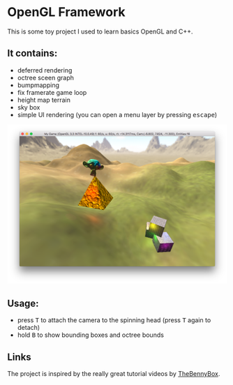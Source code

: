 OpenGL Framework
================

This is some toy project I used to learn basics OpenGL and C++.

## It contains:

 * deferred rendering
 * octree sceen graph
 * bumpmapping
 * fix framerate game loop
 * height map terrain
 * sky box
 * simple UI rendering (you can open a menu layer by pressing <kbd>escape</kbd>)

![Screenshot](/Resources/screenshot.png)

## Usage:

 * press <kbd>T</kbd> to attach the camera to the spinning head (press <kbd>T</kbd> again to detach)
 * hold <kbd>B</kbd> to show bounding boxes and octree bounds

## Links

The project is inspired by the really great tutorial videos by [TheBennyBox](https://www.youtube.com/user/thebennybox/videos).